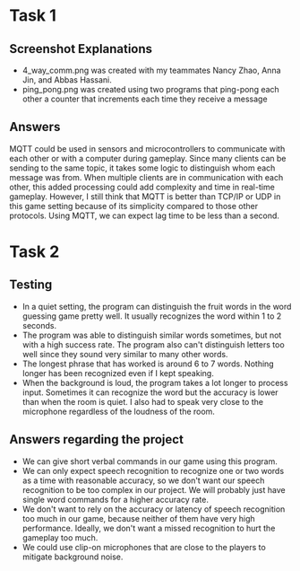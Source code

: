 # Task 1
## Screenshot Explanations
- 4_way_comm.png was created with my teammates Nancy Zhao, Anna Jin, and Abbas Hassani. 
- ping_pong.png was created using two programs that ping-pong each other a counter that increments each time they receive a message 
## Answers
MQTT could be used in sensors and microcontrollers to communicate with each other or with a computer during gameplay. Since many clients can be sending to the same topic, it takes some logic to distinguish whom each message was from. When multiple clients are in communication with each other, this added processing could add complexity and time in real-time gameplay. However, I still think that MQTT is better than TCP/IP or UDP in this game setting because of its simplicity compared to those other protocols. Using MQTT, we can expect lag time to be less than a second. 
# Task 2
## Testing
- In a quiet setting, the program can distinguish the fruit words in the word guessing game pretty well. It usually recognizes the word within 1 to 2 seconds. 
- The program was able to distinguish similar words sometimes, but not with a high success rate. The program also can't distinguish letters too well since they sound very similar to many other words. 
- The longest phrase that has worked is around 6 to 7 words. Nothing longer has been recognized even if I kept speaking. 
- When the background is loud, the program takes a lot longer to process input. Sometimes it can recognize the word but the accuracy is lower than when the room is quiet. I also had to speak very close to the microphone regardless of the loudness of the room. 

## Answers regarding the project
- We can give short verbal commands in our game using this program. 
- We can only expect speech recognition to recognize one or two words as a time with reasonable accuracy, so we don't want our speech recognition to be too complex in our project. We will probably just have single word commands for a higher accuracy rate. 
- We don't want to rely on the accuracy or latency of speech recognition too much in our game, because neither of them have very high performance. Ideally, we don't want a missed recognition to hurt the gameplay too much. 
- We could use clip-on microphones that are close to the players to mitigate background noise. 
